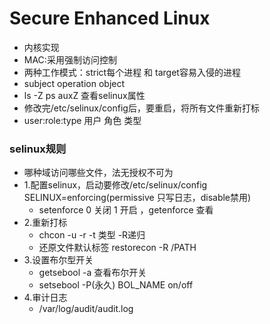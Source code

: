 # Secure Enhanced Linux
- 内核实现
- MAC:采用强制访问控制
- 两种工作模式：strict每个进程 和 target容易入侵的进程
- subject operation object
- ls -Z ps auxZ 查看selinux属性
- 修改完/etc/selinux/config后，要重启，将所有文件重新打标
- user:role:type 用户 角色 类型

### selinux规则

- 哪种域访问哪些文件，法无授权不可为
- 1.配置selinux，启动要修改/etc/selinux/config SELINUX=enforcing(permissive 只写日志，disable禁用)
    + setenforce 0 关闭 1 开启 ，getenforce 查看
- 2.重新打标
    + chcon -u -r -t 类型 -R递归
    + 还原文件默认标签 restorecon -R /PATH
- 3.设置布尔型开关
    + getsebool -a 查看布尔开关
    + setsebool -P(永久) BOL_NAME on/off 
- 4.审计日志
    + /var/log/audit/audit.log
    
